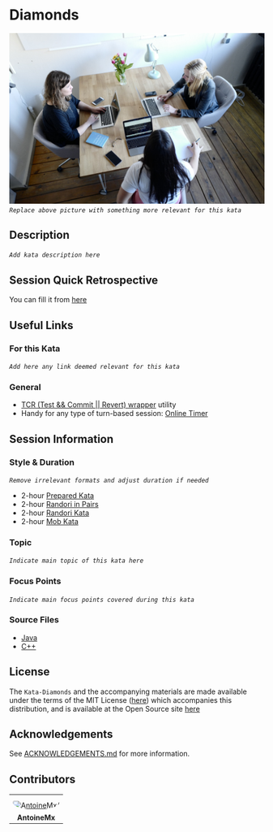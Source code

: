 # Diamonds

[![Kata Image](images/Team.jpg)](https://images.unsplash.com/photo-1556565681-306458ef93cd?ixlib=rb-1.2.1&ixid=eyJhcHBfaWQiOjEyMDd9&auto=format&fit=crop&w=1950&q=80)
_`Replace above picture with something more relevant for this kata`_

## Description

_`Add kata description here`_

## Session Quick Retrospective

You can fill it from [here](./QuickRetrospective.md)

## Useful Links

### For this Kata

_`Add here any link deemed relevant for this kata`_

### General

- [TCR (Test && Commit || Revert) wrapper](tcr/TCR.md) utility
- Handy for any type of turn-based session: [Online Timer](https://agility.jahed.dev/)

## Session Information

### Style & Duration

_`Remove irrelevant formats and adjust duration if needed`_

- 2-hour [Prepared Kata](./doc/PreparedKata.md)
- 2-hour [Randori in Pairs](./doc/RandoriInPairs.md)
- 2-hour [Randori Kata](./doc/RandoriKata.md)
- 2-hour [Mob Kata](./doc/MobProgramming.md)

### Topic

_`Indicate main topic of this kata here`_

### Focus Points

_`Indicate main focus points covered during this kata`_

### Source Files

- [Java](./java)
- [C++](./cpp)

## License

The `Kata-Diamonds` and the accompanying materials are made available
under the terms of the MIT License ([here](LICENSE.md)) which accompanies this
distribution, and is available at the Open Source site [here](https://opensource.org/licenses/MIT)

## Acknowledgements

See [ACKNOWLEDGEMENTS.md](./ACKNOWLEDGEMENTS.md) for more information.

## Contributors

<table>
<tr>
    <td align="center" style="word-wrap: break-word; width: 150.0; height: 150.0">
        <a href=https://github.com/AntoineMx>
            <img src=https://avatars.githubusercontent.com/u/77109701?v=4 width="100;"  style="border-radius:50%;align-items:center;justify-content:center;overflow:hidden;padding-top:10px" alt=AntoineMx/>
            <br />
            <sub style="font-size:14px"><b>AntoineMx</b></sub>
        </a>
    </td>
</tr>
</table>
